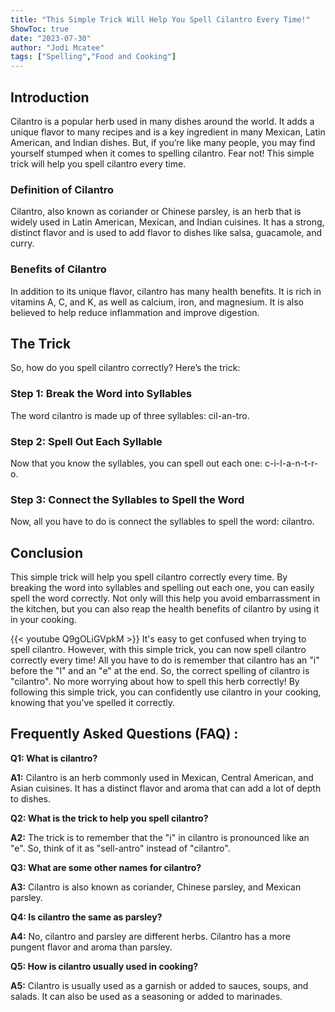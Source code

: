 ```yaml
---
title: "This Simple Trick Will Help You Spell Cilantro Every Time!"
ShowToc: true 
date: "2023-07-30"
author: "Jodi Mcatee" 
tags: ["Spelling","Food and Cooking"]
---
```

## Introduction

Cilantro is a popular herb used in many dishes around the world. It adds a unique flavor to many recipes and is a key ingredient in many Mexican, Latin American, and Indian dishes. But, if you’re like many people, you may find yourself stumped when it comes to spelling cilantro. Fear not! This simple trick will help you spell cilantro every time.

### Definition of Cilantro

Cilantro, also known as coriander or Chinese parsley, is an herb that is widely used in Latin American, Mexican, and Indian cuisines. It has a strong, distinct flavor and is used to add flavor to dishes like salsa, guacamole, and curry.

### Benefits of Cilantro

In addition to its unique flavor, cilantro has many health benefits. It is rich in vitamins A, C, and K, as well as calcium, iron, and magnesium. It is also believed to help reduce inflammation and improve digestion.

## The Trick

So, how do you spell cilantro correctly? Here’s the trick:

### Step 1: Break the Word into Syllables

The word cilantro is made up of three syllables: cil-an-tro.

### Step 2: Spell Out Each Syllable

Now that you know the syllables, you can spell out each one: c-i-l-a-n-t-r-o.

### Step 3: Connect the Syllables to Spell the Word

Now, all you have to do is connect the syllables to spell the word: cilantro.

## Conclusion

This simple trick will help you spell cilantro correctly every time. By breaking the word into syllables and spelling out each one, you can easily spell the word correctly. Not only will this help you avoid embarrassment in the kitchen, but you can also reap the health benefits of cilantro by using it in your cooking.

{{< youtube Q9gOLiGVpkM >}} 
It's easy to get confused when trying to spell cilantro. However, with this simple trick, you can now spell cilantro correctly every time! All you have to do is remember that cilantro has an "i" before the "l" and an "e" at the end. So, the correct spelling of cilantro is "cilantro". No more worrying about how to spell this herb correctly! By following this simple trick, you can confidently use cilantro in your cooking, knowing that you've spelled it correctly.

## Frequently Asked Questions (FAQ) :
**Q1: What is cilantro?**

**A1:** Cilantro is an herb commonly used in Mexican, Central American, and Asian cuisines. It has a distinct flavor and aroma that can add a lot of depth to dishes.

**Q2: What is the trick to help you spell cilantro?**

**A2:** The trick is to remember that the "i" in cilantro is pronounced like an "e". So, think of it as "sell-antro" instead of "cilantro".

**Q3: What are some other names for cilantro?**

**A3:** Cilantro is also known as coriander, Chinese parsley, and Mexican parsley.

**Q4: Is cilantro the same as parsley?**

**A4:** No, cilantro and parsley are different herbs. Cilantro has a more pungent flavor and aroma than parsley.

**Q5: How is cilantro usually used in cooking?**

**A5:** Cilantro is usually used as a garnish or added to sauces, soups, and salads. It can also be used as a seasoning or added to marinades.





